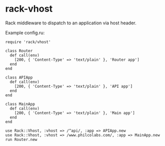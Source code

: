 rack-vhost
==========

Rack middleware to dispatch to an application via host header.

Example config.ru:

    require 'rack/vhost'

    class Router
      def call(env)
        [200, { 'Content-Type' => 'text/plain' }, 'Router app']
      end
    end

    class APIApp
      def call(env)
        [200, { 'Content-Type' => 'text/plain' }, 'API app']
      end
    end

    class MainApp
      def call(env)
        [200, { 'Content-Type' => 'text/plain' }, 'Main app']
      end
    end

    use Rack::Vhost, :vhost => /^api/, :app => APIApp.new
    use Rack::Vhost, :vhost => /www.philcolabs.com/, :app => MainApp.new
    run Router.new
